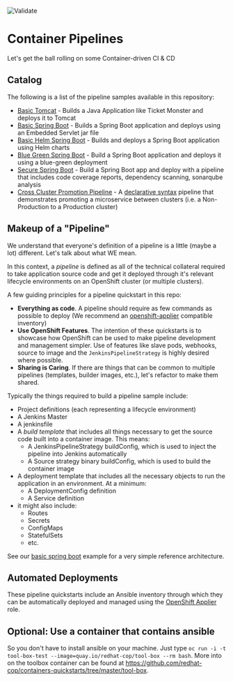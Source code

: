 ![Validate](https://github.com/redhat-cop/container-pipelines/workflows/Validate/badge.svg)


# Container Pipelines

Let's get the ball rolling on some Container-driven CI &amp; CD

## Catalog

The following is a list of the pipeline samples available in this repository:

- [Basic Tomcat](./basic-tomcat) - Builds a Java Application like Ticket Monster and deploys it to Tomcat
- [Basic Spring Boot](./basic-spring-boot) - Builds a Spring Boot application and deploys using an Embedded Servlet jar file
- [Basic Helm Spring Boot](./basic-helm-spring-boot) - Builds and deploys a Spring Boot application using Helm charts
- [Blue Green Spring Boot](./blue-green-spring) - Build a Spring Boot application and deploys it using a blue-green deployment
- [Secure Spring Boot](./secure-spring-boot) - Build a Spring Boot app and deploy with a pipeline that includes code coverage reports, dependency scanning, sonarqube analysis
- [Cross Cluster Promotion Pipeline](./multi-cluster-spring-boot) - A [declarative syntax](https://jenkins.io/doc/book/pipeline/syntax/#declarative-pipeline) pipeline that demonstrates promoting a microservice between clusters (i.e. a Non-Production to a Production cluster)

## Makeup of a "Pipeline"

We understand that everyone's definition of a pipeline is a little (maybe a lot) different. Let's talk about what WE mean.

In this context, a _pipeline_ is defined as all of the technical collateral required to take application source code and get it deployed through it's relevant lifecycle environments on an OpenShift cluster (or multiple clusters).

A few guiding principles for a pipeline quickstart in this repo:
- **Everything as code**. A pipeline should require as few commands as possible to deploy (We recommend an [openshift-applier](https://github.com/redhat-cop/openshift-applier) compatible inventory)
- **Use OpenShift Features**. The intention of these quickstarts is to showcase how OpenShift can be used to make pipeline development and management simpler. Use of features like slave pods, webhooks, source to image and the `JenkinsPipelineStrategy` is highly desired where possible.
- **Sharing is Caring**. If there are things that can be common to multiple pipelines (templates, builder images, etc.), let's refactor to make them shared.

Typically the things required to build a pipeline sample include:
- Project definitions (each representing a lifecycle environment)
- A Jenkins Master
- A jenkinsfile
- A _build template_ that includes all things necessary to get the source code built into a container image. This means:
  - A JenkinsPipelineStrategy buildConfig, which is used to inject the pipeline into Jenkins automatically
  - A Source strategy binary buildConfig, which is used to build the container image
- A deployment template that includes all the necessary objects to run the application in an environment. At a minimum:
  - A DeploymentConfig definition
  - A Service definition
- it might also include:
  - Routes
  - Secrets
  - ConfigMaps
  - StatefulSets
  - etc.

See our [basic spring boot](./basic-spring-boot) example for a very simple reference architecture.

## Automated Deployments

These pipeline quickstarts include an Ansible inventory through which they can be automatically deployed and managed using the [OpenShift Applier](https://github.com/redhat-cop/openshift-applier) role.

## Optional: Use a container that contains ansible 
So you don't have to install ansible on your machine.   Just type `oc run -i -t tool-box-test --image=quay.io/redhat-cop/tool-box --rm bash`.  More into on the toolbox container can be found at https://github.com/redhat-cop/containers-quickstarts/tree/master/tool-box.
